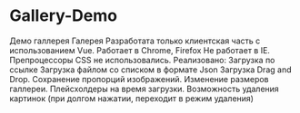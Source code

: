 # Gallery-Demo
Демо галлерея
Галерея
Разработата только клиентская часть с использованием Vue.
Работает в Chrome, Firefox
Не работает в IE.
Препроцессоры CSS не использовались.
Реализовано:
Загрузка по ссылке
Загрузка файлом со списком в формате Json
Загрузка Drag and Drop.
Сохранение пропорций изображений.
Изменение размеров галлереи.
Плейсхолдеры на время загрузки.
Возможность удаления картинок (при долгом нажатии, переходит в режим удаления)
